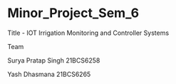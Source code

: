 # Minor_Project_Sem_6

Title - IOT Irrigation Monitoring and Controller Systems

Team

Surya Pratap Singh 21BCS6258

Yash Dhasmana 21BCS6265

